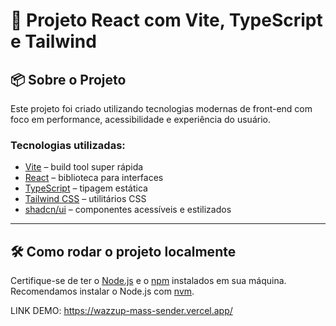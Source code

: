 # 🚀 Projeto React com Vite, TypeScript e Tailwind

## 📦 Sobre o Projeto

Este projeto foi criado utilizando tecnologias modernas de front-end com foco em performance, acessibilidade e experiência do usuário.

### Tecnologias utilizadas:

- [Vite](https://vitejs.dev/) – build tool super rápida
- [React](https://reactjs.org/) – biblioteca para interfaces
- [TypeScript](https://www.typescriptlang.org/) – tipagem estática
- [Tailwind CSS](https://tailwindcss.com/) – utilitários CSS
- [shadcn/ui](https://ui.shadcn.com/) – componentes acessíveis e estilizados

---

## 🛠️ Como rodar o projeto localmente

Certifique-se de ter o [Node.js](https://nodejs.org/) e o [npm](https://www.npmjs.com/) instalados em sua máquina. Recomendamos instalar o Node.js com [nvm](https://github.com/nvm-sh/nvm#installing-and-updating).


LINK DEMO: https://wazzup-mass-sender.vercel.app/

